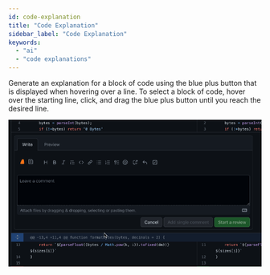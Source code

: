 ```yaml
---
id: code-explanation
title: "Code Explanation"
sidebar_label: "Code Explanation"
keywords:
  - "ai"
  - "code explanations"
---
```


Generate an explanation for a block of code using the blue plus button that is displayed when hovering over a line. To select a block of code, hover over the starting line, click, and drag the blue plus button until you reach the desired line.

![generate code refactor](../../../static/gif/pr-code-explain.gif)
